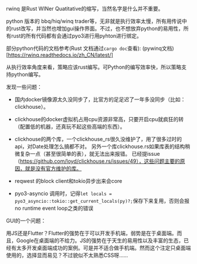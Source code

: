 rwinq 是Rust WINer Quatitative的缩写，当然名字是什么并不重要。

python 版本的 bbq/hiq/winq trader等，无非就是执行效率太慢，所有用传说中的rust改写，并当然也增加gui操作界面。不过，也不想放弃python的易用性，所有rust的所有代码都有会通过pyo3进行用pyhton进行绑定。

部分python代码的文档参考(Rust 文档通过`cargo doc`查看): (pywinq文档)[https://rwinq.readthedocs.io/zh_CN/latest/]


从执行效率角度来看，策略应该rust编写。可Python的编写效率快，所以策略支持python编写。


发现一些问题： 

- 国内docker镜像源太久没同步了，比官方的足足迟了一年多没同步（比如：clickhouse）。

- clickhouse的docker虚拟机占用cpu资源非常高，只要开启cpu就疯狂的转（配置低的机器，还真玩不起这些高端的东西）。

- clickhouse的两个库，一个clickhouse_rs很久没维护了，用了很多过时的api，对Date<Tz>处理怎么搞都不对。
  另外一个库clickhouse.rs如果库表的结构稍微复杂一点（甚至很简单的表），就无法出来报错。
  已经提issue（https://github.com/loyd/clickhouse.rs/issues/49），这些问题主要的原因，就是没有官方维护的库。

- reqwest 的block client和tokio异步出来会core

- pyo3-asyncio 调用时，记得`let locals = pyo3_asyncio::tokio::get_current_locals(py)?;`保存下来复用，否则会报no runtime event loop之类的错误


GUI的一个问题：

用JS还是Flutter？Flutter的强势在于可以开发手机端，弱势是在于桌面端。而且，Google在桌面端的不给力。JS的强势在于天生的易用性以及丰富的生态，已经有太多开发桌面端成功的案例。可是并不适合做手机端。然而这个注定只桌面端使用的，选择显而易见？不过貌似不太熟悉CSS呀……
